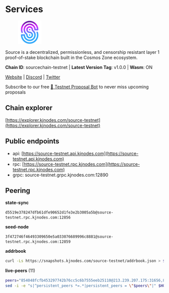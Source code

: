 # Services

<figure><img src="https://raw.githubusercontent.com/kj89/cosmos-images/main/logos/source.png" alt=""><figcaption></figcaption></figure>

Source is a decentralized, permissionless, and censorship resistant layer 1 proof-of-stake blockchain built in the Cosmos Zone ecosystem.

**Chain ID**: sourcechain-testnet | **Latest Version Tag**: v1.0.0 | **Wasm**: ON

[Website](https://www.sourceprotocol.io) | [Discord](https://discord.io/SourceProtocol) | [Twitter](https://www.twitter.com/sourceprotocol_)



Subscribe to our free [🤖 Testnet Proposal Bot](https://t.me/kjnodes_testnet_proposal_bot) to never miss upcoming proposals


## Chain explorer
[https://explorer.kjnodes.com/source-testnet](https://explorer.kjnodes.com/source-testnet)

## Public endpoints

* api: [https://source-testnet.api.kjnodes.com](https://source-testnet.api.kjnodes.com)
* rpc: [https://source-testnet.rpc.kjnodes.com](https://source-testnet.rpc.kjnodes.com)
* grpc: source-testnet.grpc.kjnodes.com:12890

## Peering

**state-sync**

```text
d5519e378247dfb61dfe90652d1fe3e2b3005a5b@source-testnet.rpc.kjnodes.com:12856
```

**seed-node**

```text
3f472746f46493309650e5a033076689996c8881@source-testnet.rpc.kjnodes.com:12859
```

**addrbook**
```bash
curl -Ls https://snapshots.kjnodes.com/source-testnet/addrbook.json > $HOME/.source/config/addrbook.json
```

**live-peers** (11)
```bash
peers="854048fcfb453297742b76cc5c6b7555eeb25110@213.239.207.175:31656,8b75c926d4060560dbbead7d8b0300b7b411ff9b@5.252.193.133:26656,2b2f270bd3bd1d518d87ca057597348cd8582698@109.123.252.3:26656,d5519e378247dfb61dfe90652d1fe3e2b3005a5b@65.109.68.190:12856,4ede26dd5fbb87bd9dba462fe2c3c3e39e15c8f2@207.180.224.128:46656,cac254555deea35a70c821abd7f3e7db47a46d55@65.109.92.241:20056,291a397d001fca8cf2991dfce8bc6f724d44295c@75.119.132.25:29656,f2936d8f0ae99b9fa99d179f746faacc9c41a5c3@65.108.158.181:26656,03d324b03078e3bd38c7c7550988362d11106ce4@135.181.198.246:26656,805c327443d9a2b425d16a402c23cb9cbfa36388@178.18.243.46:26656,6aba831746663a3f1b4fbeb30f836ef442ec02da@46.17.250.108:46656"
sed -i -e "s|^persistent_peers *=.*|persistent_peers = \"$peers\"|" $HOME/.source/config/config.toml
```
